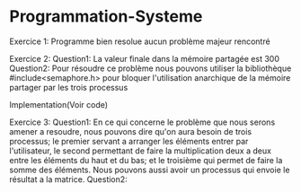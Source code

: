# Programmation-Systeme
Exercice 1: Programme bien resolue aucun problème majeur rencontré

Exercice 2:
Question1: La valeur finale dans la mémoire partagée est 300
Question2: Pour résoudre ce problème nous pouvons utiliser la bibliothèque #include<semaphore.h>
pour bloquer l'utilisation anarchique de la mémoire partager par les trois processus

Implementation(Voir code)

Exercice 3:
Question1: En ce qui concerne le problème que nous serons amener a resoudre,
nous pouvons dire qu'on aura besoin de trois processus; le premier servant a arranger les éléments entrer par l'utilisateur, 
le second permettant de faire la multiplication deux a deux entre les éléments du haut et du bas; et le troisième qui permet de faire la somme des éléments. Nous pouvons aussi avoir un processus qui envoie le résultat a la matrice.
Question2:
